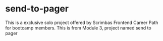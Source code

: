 # send-to-pager
This is a exclusive solo project offered by Scrimbas Frontend Career Path for bootcamp members. This is from Module 3, project named send to pager
